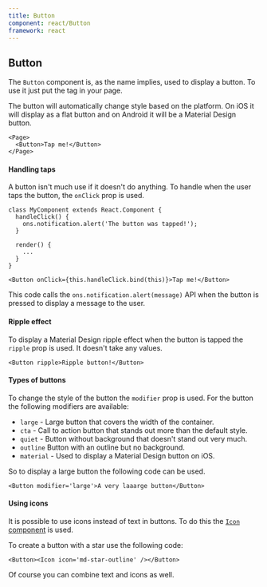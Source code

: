 ```yaml
---
title: Button
component: react/Button
framework: react
---
```


## Button

The `Button` component is, as the name implies, used to display a button. To use it just put the tag in your page.

The button will automatically change style based on the platform. On iOS it will display as a flat button and on Android it will be a Material Design button.

```
<Page>
  <Button>Tap me!</Button>
</Page>
```

#### Handling taps

A button isn't much use if it doesn't do anything. To handle when the user taps the button, the `onClick` prop is used.

```
class MyComponent extends React.Component {
  handleClick() {
    ons.notification.alert('The button was tapped!');
  }

  render() {
    ...
  }
}

<Button onClick={this.handleClick.bind(this)}>Tap me!</Button>
```

This code calls the `ons.notification.alert(message)` API when the button is pressed to display a message to the user.

#### Ripple effect

To display a Material Design ripple effect when the button is tapped the `ripple` prop is used. It doesn't take any values.

```
<Button ripple>Ripple button!</Button>
```

#### Types of buttons

To change the style of the button the `modifier` prop is used. For the button the following modifiers are available:

* `large` - Large button that covers the width of the container.
* `cta` - Call to action button that stands out more than the default style.
* `quiet` - Button without background that doesn't stand out very much.
* `outline` Button with an outline but no background.
* `material` - Used to display a Material Design button on iOS.

So to display a large button the following code can be used.

```
<Button modifier='large'>A very laaarge button</Button>
```

#### Using icons

It is possible to use icons instead of text in buttons. To do this the [`Icon` component](Icon.html) is used.

To create a button with a star use the following code:

```
<Button><Icon icon='md-star-outline' /></Button>
```

Of course you can combine text and icons as well.
